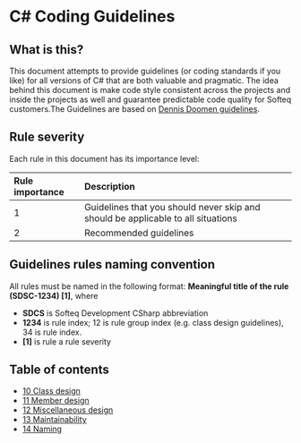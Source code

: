 # C# Coding Guidelines
## What is this?
This document attempts to provide guidelines (or coding standards if you like) for all versions of C# that are both valuable and pragmatic. The idea behind this document is make code style consistent across the projects and inside the projects as well and guarantee predictable code quality for Softeq customers.The Guidelines are based on [Dennis Doomen guidelines](https://github.com/dennisdoomen/CSharpGuidelines).

## Rule severity
Each rule in this document has its importance level:

| Rule importance   | Description                                                                      |
| :---------------- | :------------------------------------------------------------------------------- |
| 1                 | Guidelines that you should never skip and should be applicable to all situations |
| 2                 | Recommended guidelines                                                           |

## Guidelines rules naming convention
All rules must be named in the following format: **Meaningful title of the rule (SDSC-1234) \[1\]**, where 
* **SDCS** is Softeq Development CSharp abbreviation 
* **1234** is rule index; 12 is rule group index (e.g. class design guidelines), 34 is rule index.
* **\[1\]** is rule a rule severity

## Table of contents
* [10 Class design](10_ClassDesign.md)
* [11 Member design](11_MemberDesign.md)
* [12 Miscellaneous design](12_MiscellaneousDesign.md)
* [13 Maintainability](13_Maintainability.md)
* [14 Naming](14_Naming.md)